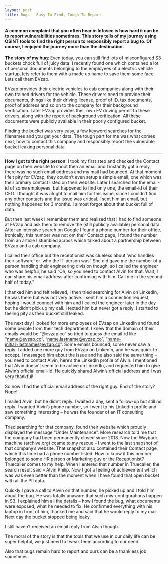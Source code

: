 ```yaml
---
layout: post
title: Bugs — Easy To Find, Tough To Report
---
```


#### A common complaint that you often hear in Infosec is how hard it can be to report vulnerabilities sometimes. This story tells of my journey using OSINT tools to find the right person to responsibly report a bug to. Of course, I enjoyed the journey more than the destination.

**The story of my bug**: Even today, you can still find lots of misconfigured S3 buckets chock full of juicy data. I recently found one which contained a lot of personal documents belonging to the employees of a electric vehicle startup, lets refer to them with a made up name to save them some face. Lets call them EVzap.

EVzap provides their electric vehicles to cab companies along with their own trained drivers for the vehicle. These drivers need to provide their documents, things like their driving license, proof of ID, tax documents, proof of address and so on to the company for their background verification. Later EVzap provides their own EV driving permit to these drivers, along with the report of background verification. All these documents were publicly available in their poorly configured bucket.

Finding the bucket was very easy, a few keyword searches for the filenames and you get your data. The tough part for me was what comes next, how to contact this company and responsibly report the vulnerable bucket leaking personal data.

----

**How I got to the right person**: I took my first step and checked the Contact page on their website to shoot then an email and I instantly got a reply, there was no such email address and my mail had bounced. At that moment I felt pity for EVzap, they couldn’t even setup a simple email, one which was their primary contact listed on their website. Later I searched for the email-id of some employees, but happened to find only one, the email-id of their CEO. I thought it was alright to mail him for this issue, since I couldn’t find any other contacts and the issue was critical. I sent him an email, but nothing happened for 3 months. I almost forgot about that bucket full of data.

But then last week I remember them and realized that I had to find someone at EVzap and ask them to remove the (still publicly available) personal data. After an intensive search on Google I found a phone number for their office. Ironically, this number was not om their Contact page, I found the number from an article I stumbled across which talked about a partnership between EVzap and a cab company.

I called their office but the receptionist was clueless about ‘who handles their software’ or ‘who the IT person was’. She did gave me the number of a person handling their engineering division though, so I called the engineer who was helpful,  he said “Oh, so you need to contact Alvin for that. Wait, I can share his email address after confirming with him. Call me in the second half of today.“

I thanked him and felt relieved, I then tried searching for Alvin on LinkedIn, he was there but was not very active. I sent him a connection request, hoping I would connect with him and I called the engineer later in the day but he didn’t pick up my call. I texted him but never got a reply. I started to feeling pity as their bucket still leaked.

The next day I looked for more employees of EVzap on LinkedIn and found some people from their tech department. I knew that the domain of their emails would be “@evzap.co” so tried to guess the email-id like “name@evzap.co”, “name.lastname@evzap.co”, “name-initial+lastname@evzap.co”. Some emails bounced, some never saw a reply. I added one more guy from EVzap on LinkedIn, and he was quick to accept. I messaged him about the issue and he also said the same thing – you need to contact Alvin, here’s the LinkedIn profile of Alvin. I mentioned that Alvin doesn’t seem to be active on LinkedIn, and requested him to give Alwin’s official email-id. He quickly shared Alwin’s official address and I was very thankful!

So now I had the official email address of the right guy. End of the story? Nope!

I mailed Alvin, but he didn’t reply. I waited a day, sent a follow-up but still no reply. I wanted Alvin’s phone number, so I went to his LinkedIn profile and saw something interesting – he was the founder of an IT consulting company.

Tried searching for that company, found their website which proudly displayed the message “Under Maintenance”. More research told me that the company had been permanently closed since 2018. Now the Wayback machine (archive.org) ccame to my rescue – I went to the last snapshot of that company’s website. That snapshot also contained their Contact page, which this time had a phone number listed. How to know if this number belonged to some HR person or Marketing guy or the Receptionist? Truecaller comes to my help. When I entered that number in Truecaller, the search result said – Alvin Philip. Now I got a feeling of achievement which was was even better than the moment when I have found that open bucket with all the PII data.

Quickly I gave a call to Alwin on that number, he picked up and I told him about the bug. He was totally unaware that such mis-configurations happen in S3. I explained him all the details – how I found the bug, what documents were exposed, what he needed to fix. He confirmed everything with his laptop in front of him, thanked me and said that he would reply to my mail. Next day the bucket stopped being leaky.

I still haven’t received an email reply from Alvin though.

The moral of the story is that the tools that we use in our daily life can be super helpful, we just need to tweak them according to our need.

Also that bugs remain hard to report and ours can be a thankless job sometimes.
